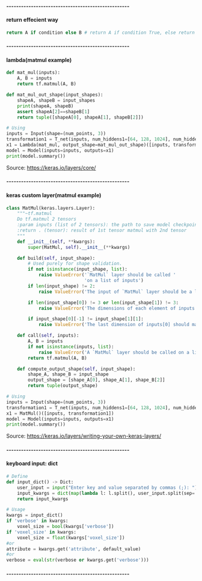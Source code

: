 
#### --------------------------------------------------
#### return effecient way
```python
return A if condition else B # return A if condition True, else return B
```

#### --------------------------------------------------
#### lambda(matmul example)
```python
def mat_mul(inputs):
    A, B = inputs
    return tf.matmul(A, B)

def mat_mul_out_shape(input_shapes):
    shapeA, shapeB = input_shapes
    print(shapeA, shapeB)
    assert shapeA[2]==shapeB[1]
    return tuple([shapeA[0], shapeA[1], shapeB[2]])

# Using
inputs = Input(shape=(num_points, 3))
transformation1 = T_net(inputs, num_hiddens1=[64, 128, 1024], num_hidden2=[512, 256], num_output_channels=3)
x1 = Lambda(mat_mul, output_shape=mat_mul_out_shape)([inputs, transformation1])
model = Model(inputs=inputs, outputs=x1)
print(model.summary())
```
Source: https://keras.io/layers/core/

#### --------------------------------------------------
#### keras custom layer(matmul example)
```python
class MatMul(keras.layers.Layer):
    """~tf.matmul
    Do tf.matmul 2 tensors
    :param inputs (list of 2 tensors): the path to save model checkpoints
    :return . (tensor): result of 1st tensor matmul with 2nd tensor
    """
    def __init__(self, **kwargs):
        super(MatMul, self).__init__(**kwargs)

    def build(self, input_shape):
        # Used purely for shape validation.
        if not isinstance(input_shape, list):
            raise ValueError('`MatMul` layer should be called '
                             'on a list of inputs')
        if len(input_shape) != 2:
            raise ValueError('The input of `MatMul` layer should be a list containing 2 elements')

        if len(input_shape[0]) != 3 or len(input_shape[1]) != 3:
            raise ValueError('The dimensions of each element of inputs should be 3')

        if input_shape[0][-1] != input_shape[1][1]:
            raise ValueError('The last dimension of inputs[0] should match the dimension 1 of inputs[1]')

    def call(self, inputs):
        A, B = inputs
        if not isinstance(inputs, list):
            raise ValueError('A `MatMul` layer should be called on a list of inputs.')
        return tf.matmul(A, B)

    def compute_output_shape(self, input_shape):
        shape_A, shape_B = input_shape
        output_shape = [shape_A[0], shape_A[1], shape_B[2]]
        return tuple(output_shape)

# Using
inputs = Input(shape=(num_points, 3))
transformation1 = T_net(inputs, num_hiddens1=[64, 128, 1024], num_hidden2=[512, 256], num_output_channels=3)
x1 = MatMul()([inputs, transformation1])
model = Model(inputs=inputs, outputs=x1)
print(model.summary())
```
Source: https://keras.io/layers/writing-your-own-keras-layers/

#### --------------------------------------------------
#### keyboard input: dict
```python
# Define
def input_dict() -> Dict:
    user_input = input("Enter key and value separated by commas (;): ")
    input_kwargs = dict(map(lambda l: l.split(), user_input.split(sep=';')))
    return input_kwargs

# Usage
kwargs = input_dict()
if 'verbose' in kwargs:
    voxel_size = bool(kwargs['verbose'])
if 'voxel_size' in kwargs:
    voxel_size = float(kwargs['voxel_size'])
#or
attribute = kwargs.get('attribute', default_value)
#or
verbose = eval(str(verbose or kwargs.get('verbose')))
```

#### --------------------------------------------------